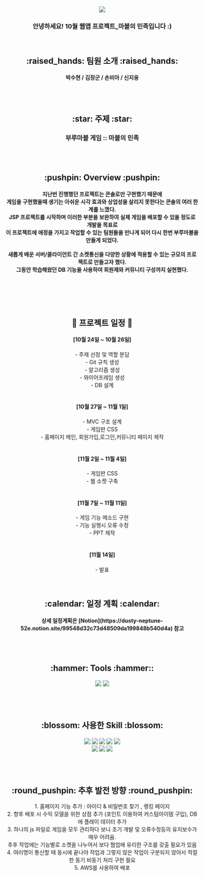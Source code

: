
<div align=center>
<img src="https://capsule-render.vercel.app/api?type=slice&color=F85F73&height=300&section=header&text=MAMIN%20&fontSize=90&animation=blinking&fontColor=283C63&rotate=20" />
  <h3> 안녕하세요! 10월 웹앱 프로젝트_마블의 민족입니다 :) </h3> <br>
  
  <h2> :raised_hands: 팀원 소개 :raised_hands: </h2>
  <h4> 박수현 / 김장군 / 손비아 / 신지웅 </h4> <br><br>
  
  <h2> :star: 주제 :star: </h2>
  <h3> 부루마블 게임 :: 마블의 민족 </h3><br><br>

  <h2> :pushpin: Overview :pushpin: </h2>
  <h4> 지난번 진행했던 프로젝트는 콘솔로만 구현했기 때문에 <br>게임을 구현했을때 생기는 아쉬운 시각 효과와 상업성을 살리지 못한다는 콘솔의 여러 한계를 느꼈다.<br>
JSP 프로젝트를 시작하며 이러한 부분을 보완하여 실제 게임을 배포할 수 있을 정도로 개발을 목표로 <br>이 프로젝트에 애정을 가지고 작업할 수 있는 팀원들을 만나게 되어 다시 한번 부루마블을 만들게 되었다.<br><br>
새롭게 배운 서버/클라이언트 간 소켓통신을 다양한 상황에 적용할 수 있는 규모의 프로젝트로 만들고자 했다. <br>
그동안 학습해왔던 DB 기능을 사용하여 회원제와 커뮤니티 구성까지 실현했다.</h4> <br>
</div>


<div align=center>
  
  <br><br><h2> :raised_hands: 프로젝트 일정 :raised_hands: </h2>
  <h4> [10월 24일 ~ 10월 26일] </h4>
- 주제 선정 및 역할 분담<br>
- Git 규칙 생성<br>
- 알고리즘 생성 <br>
- 와이어프레임 생성<br>
- DB 설계<br><br>

  <h4> [10월 27일 ~ 11월 1일] </h4>
- MVC 구조 설계<br>
- 게임판 CSS<br>
- 홈페이지 메인, 회원가입,로그인,커뮤니티 페이지 제작<br><br>

  <h4> [11월 2일 ~ 11월 4일] </h4>
- 게임판 CSS<br>
- 웹 소켓 구축<br><br>

  <h4> [11월 7일 ~ 11월 11일] </h4>
- 게임 기능 메소드 구현<br>
- 기능 실행시 오류 수정<br>
- PPT 제작<br><br>

  <h4> [11월 14일] </h4>
- 발표<br><br><br>



  
  <h2> :calendar: 일정 계획 :calendar: </h2>
  <h4> 상세 일정계획은 [Notion](https://dusty-neptune-52e.notion.site/99548d32c73d48509da199848b540d4a) 참고 </h4>


<br><br>

  <h2> :hammer: Tools :hammer:: </h2>
  <h4> <img src="https://img.shields.io/badge/eclipse-443583?style=flat-square&logo=eclipse&logoColor=white"/> <img src="https://img.shields.io/badge/git-24292F?style=flat-square&logo=github&logoColor=white"/> </h4> <br><br>
  
  <h2> :blossom: 사용한 Skill :blossom: </h2>
  <h4> <img src="https://img.shields.io/badge/JAVA-007396?style=flat-square&logo=java&logoColor=white"/> <img src="https://img.shields.io/badge/JQUERY-0769ad?style=flat-square&logo=jQuery&logoColor=white"/> <img src="https://img.shields.io/badge/JSP-E04F11?style=flat-square&logo=JSP&logoColor=white"/> <img src="https://img.shields.io/badge/CSS-1342DD?style=flat-square&logo=CSS3&logoColor=white"/> <img src="https://img.shields.io/badge/JavaScript-FFCA28?style=flat-square&logo=JavaScript&logoColor=white"/> <br> <img src="https://img.shields.io/badge/MySQL-4479a1?style=flat-square&logo=mysql&logoColor=white"/> <img src="https://img.shields.io/badge/bootstrap-7952b3?style=flat-square&logo=bootstrap&logoColor=white"/> <img src="https://img.shields.io/badge/APACHETOMCAT-f8dc75?style=flat-square&logo=apachetomcat&logoColor=black"/> </h4> <br><br>
  
  <h2> :round_pushpin: 추후 발전 방향 :round_pushpin: </h2>
  1. 홈페이지 기능 추가 :  아이디 & 비밀번호 찾기 , 랭킹 페이지<br>
  2. 향후 배포 시 수익 모델을 위한 상점 추가 (포인트 이용하여 커스텀아이템 구입), DB에 플레이 데이터 추가<br>
  3. 하나의 js 파일로 게임을 모두 관리하다 보니 초기 개발 및 오류수정등의 유지보수가 매우 어려움. <br>추후 작업에는 기능별로 소켓을 나누어서 보다 협업에 유리한 구조를 갖출 필요가 있음<br>
  4. 여러명이 통신할 때 동시에 끝나야 작업과 그렇지 않은 작업이 구분되지 않아서 적절한 동기 비동기 처리 구현 필요<br>
  5. AWS를 사용하여 배포<br>

</div>
